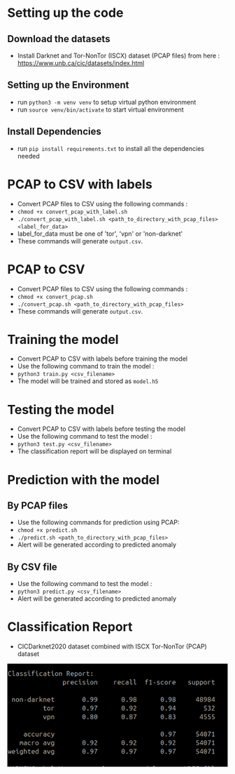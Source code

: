 # Setting up the code

## Download the datasets

- Install Darknet and Tor-NonTor (ISCX) dataset (PCAP files) from here : https://www.unb.ca/cic/datasets/index.html

## Setting up the Environment

- run ```python3 -m venv venv``` to setup virtual python environment
- run ```source venv/bin/activate``` to start virtual environment

## Install Dependencies

- run ```pip install requirements.txt``` to install all the dependencies needed

# PCAP to CSV with labels

- Convert PCAP files to CSV using the following commands :
- ```chmod +x convert_pcap_with_label.sh```
- ```./convert_pcap_with_label.sh <path_to_directory_with_pcap_files> <label_for_data>```
- label_for_data must be one of 'tor', 'vpn' or 'non-darknet'
- These commands will generate ```output.csv```.

# PCAP to CSV

- Convert PCAP files to CSV using the following commands :
- ```chmod +x convert_pcap.sh```
- ```./convert_pcap.sh <path_to_directory_with_pcap_files>```
- These commands will generate ```output.csv```.

# Training the model

- Convert PCAP to CSV with labels before training the model
- Use the following command to train the model :
- ```python3 train.py <csv_filename>```
- The model will be trained and stored as `model.h5`

# Testing the model

- Convert PCAP to CSV with labels before testing the model
- Use the following command to test the model :
- ```python3 test.py <csv_filename>```
- The classification report will be displayed on terminal

# Prediction with the model

## By PCAP files

- Use the following commands for prediction using PCAP:
- ```chmod +x predict.sh```
- ```./predict.sh <path_to_directory_with_pcap_files>```
- Alert will be generated according to predicted anomaly

## By CSV file

- Use the following command to test the model :
- ```python3 predict.py <csv_filename>```
- Alert will be generated according to predicted anomaly

# Classification Report

- CICDarknet2020 dataset combined with ISCX Tor-NonTor (PCAP) dataset

![darknet classification report](classification_reports/combined_classification_report_torPCAP_darknet.png)